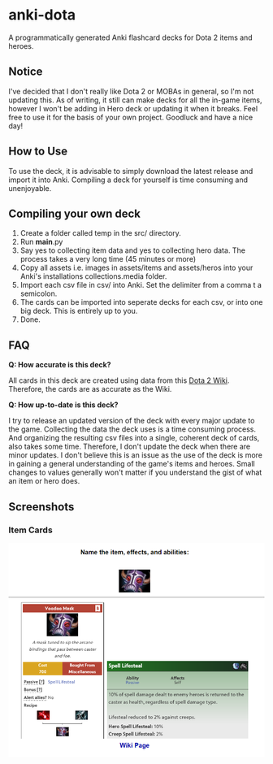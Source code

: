 # anki-dota
A programmatically generated Anki flashcard decks for Dota 2 items and heroes. 

## Notice

I've decided that I don't really like Dota 2 or MOBAs in general, so I'm not updating this. As of writing, it still can make decks for all the in-game items, however I won't be adding in Hero deck or updating it when it breaks. Feel free to use it for the basis of your own project. Goodluck and have a nice day!

## How to Use
To use the deck, it is advisable to simply download the latest release and import it into Anki. Compiling a deck for yourself is time consuming and unenjoyable.

## Compiling your own deck

1. Create a folder called temp in the src/ directory.
2. Run __main__.py
3. Say yes to collecting item data and yes to collecting hero data. The process takes a very long time (45 minutes or more)
4. Copy all assets i.e. images in assets/items and assets/heros into your Anki's installations collections.media folder. 
5. Import each csv file in csv/ into Anki. Set the delimiter from a comma t a semicolon.
6. The cards can be imported into seperate decks for each csv, or into one big deck. This is entirely up to you.
7. Done.

## FAQ

**Q: How accurate is this deck?**

All cards in this deck are created using data from this [Dota 2 Wiki](https://dota2.fandom.com/wiki/Dota_2_Wiki). Therefore, the cards are as accurate as the Wiki.

**Q: How up-to-date is this deck?**

I try to release an updated version of the deck with every major update to the game. Collecting the data the deck uses is a time consuming process. And organizing the resulting
csv files into a single, coherent deck of cards, also takes some time. Therefore, I don't update the deck when there are minor updates. I don't believe this is an issue 
as the use of the deck is more in gaining a general understanding of the game's items and heroes. Small changes to values generally won't matter if you understand the
gist of what an item or hero does.

## Screenshots

### Item Cards
![Alt text](/screenshot/item_back.png?raw=true )
